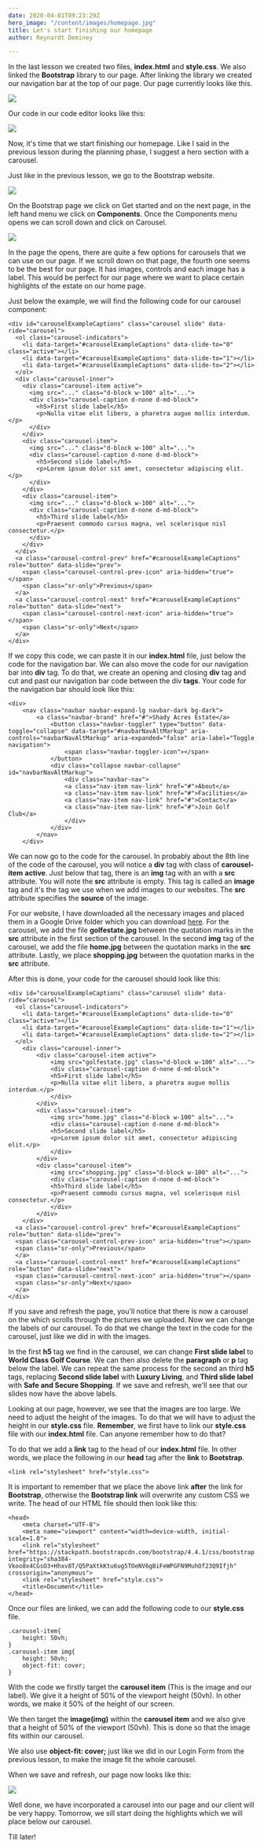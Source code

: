 ```yaml
---
date: 2020-04-01T09:23:29Z
hero_image: "/content/images/homepage.jpg"
title: Let's start finishing our homepage
author: Reynardt Deminey

---
```

In the last lesson we created two files, **index.html** and **style.css**. We also linked the **Bootstrap** library to our page. After linking the library we created our navigation bar at the top of our page. Our page currently looks like this.

![](/content/images/homepage.png)

Our code in our code editor looks like this:

![](/content/images/vscode1.png)

Now, it's time that we start finishing our homepage. Like I said in the previous lesson during the planning phase, I suggest a hero section with a carousel. 

Just like in the previous lesson, we go to the Bootstrap website. 

![](/content/images/bootstrap.png)

On the Bootstrap page we click on Get started and on the next page, in the left hand menu we click on **Components**. Once the Components menu opens we can scroll down and click on Carousel. 

![](/content/images/carousel-menu.png)

In the page the opens, there are quite a few options for carousels that we can use on our page. If we scroll down on that page, the fourth one seems to be the best for our page. It has images, controls and each image has a label. This would be perfect for our page where we want to place certain highlights of the estate on our home page.

Just below the example, we will find the following code for our carousel component:

    <div id="carouselExampleCaptions" class="carousel slide" data-ride="carousel">
      <ol class="carousel-indicators">
        <li data-target="#carouselExampleCaptions" data-slide-to="0" class="active"></li>
        <li data-target="#carouselExampleCaptions" data-slide-to="1"></li>
        <li data-target="#carouselExampleCaptions" data-slide-to="2"></li>
      </ol>
      <div class="carousel-inner">
        <div class="carousel-item active">
          <img src="..." class="d-block w-100" alt="...">
          <div class="carousel-caption d-none d-md-block">
            <h5>First slide label</h5>
            <p>Nulla vitae elit libero, a pharetra augue mollis interdum.</p>
          </div>
        </div>
        <div class="carousel-item">
          <img src="..." class="d-block w-100" alt="...">
          <div class="carousel-caption d-none d-md-block">
            <h5>Second slide label</h5>
            <p>Lorem ipsum dolor sit amet, consectetur adipiscing elit.</p>
          </div>
        </div>
        <div class="carousel-item">
          <img src="..." class="d-block w-100" alt="...">
          <div class="carousel-caption d-none d-md-block">
            <h5>Third slide label</h5>
            <p>Praesent commodo cursus magna, vel scelerisque nisl consectetur.</p>
          </div>
        </div>
      </div>
      <a class="carousel-control-prev" href="#carouselExampleCaptions" role="button" data-slide="prev">
        <span class="carousel-control-prev-icon" aria-hidden="true"></span>
        <span class="sr-only">Previous</span>
      </a>
      <a class="carousel-control-next" href="#carouselExampleCaptions" role="button" data-slide="next">
        <span class="carousel-control-next-icon" aria-hidden="true"></span>
        <span class="sr-only">Next</span>
      </a>
    </div>

If we copy this code, we can paste it in our **index.html** file, just below  the code for the navigation bar. We can also move the code for our navigation bar into **div** tag. To do that, we create an opening and closing **div** tag and cut and past our navigation bar code between the div **tags**. Your code for the navigation bar should look like this:

    <div>
    	<nav class="navbar navbar-expand-lg navbar-dark bg-dark">
        	<a class="navbar-brand" href="#">Shady Acres Estate</a>
                <button class="navbar-toggler" type="button" data-toggle="collapse" data-target="#navbarNavAltMarkup" aria-controls="navbarNavAltMarkup" aria-expanded="false" aria-label="Toggle navigation">
                    <span class="navbar-toggler-icon"></span>
                </button>
                <div class="collapse navbar-collapse" id="navbarNavAltMarkup">
                    <div class="navbar-nav">
                    <a class="nav-item nav-link" href="#">About</a>
                    <a class="nav-item nav-link" href="#">Facilities</a>
                    <a class="nav-item nav-link" href="#">Contact</a>
                    <a class="nav-item nav-link" href="#">Join Golf Club</a>
                    </div>
                </div>
            </nav>
        </div>

We can now go to the code for the carousel. In probably about the 8th line of the code of the carousel, you will notice a **div** tag with class of **carousel-item** **active**. Just below that tag, there is an **img** tag with an with a **src** attribute. You will note the **src** attribute is empty. This tag is called an **image** tag and it's the tag we use when we add images to our websites. The **src** attribute specifies the **source** of the image.

For our website, I have downloaded all the necessary images and placed them in a Google Drive folder which you can download [here](https://drive.google.com/open?id=1or935rkvHB5c7AfMWGPMHPCBs_RpYqbs). For the carousel, we add the file **golfestate.jpg** between the quotation marks in the **src** attribute in the first section of the carousel. In the second **img** tag of the carousel, we add the file **home.jpg** between the quotation marks in the **src** attribute. Lastly, we place **shopping.jpg** between the quotation marks in the **src** attribute.  

After this is done, your code for the carousel should look like this:

    <div id="carouselExampleCaptions" class="carousel slide" data-ride="carousel">
      <ol class="carousel-indicators">
        <li data-target="#carouselExampleCaptions" data-slide-to="0" class="active"></li>
        <li data-target="#carouselExampleCaptions" data-slide-to="1"></li>
        <li data-target="#carouselExampleCaptions" data-slide-to="2"></li>
      </ol>
    	<div class="carousel-inner">
    		<div class="carousel-item active">
    			<img src="golfestate.jpg" class="d-block w-100" alt="...">
    			<div class="carousel-caption d-none d-md-block">
    			<h5>First slide label</h5>
    			<p>Nulla vitae elit libero, a pharetra augue mollis interdum.</p>
    			</div>
    		</div>
    		<div class="carousel-item">
    			<img src="home.jpg" class="d-block w-100" alt="...">
    			<div class="carousel-caption d-none d-md-block">
    			<h5>Second slide label</h5>
    			<p>Lorem ipsum dolor sit amet, consectetur adipiscing elit.</p>
    			</div>
    		</div>
    		<div class="carousel-item">
    			<img src="shopping.jpg" class="d-block w-100" alt="...">
    			<div class="carousel-caption d-none d-md-block">
    			<h5>Third slide label</h5>
    			<p>Praesent commodo cursus magna, vel scelerisque nisl consectetur.</p>
    			</div>
    		</div>
    	</div>
      <a class="carousel-control-prev" href="#carouselExampleCaptions" role="button" data-slide="prev">
      <span class="carousel-control-prev-icon" aria-hidden="true"></span>
      <span class="sr-only">Previous</span>
      </a>
      <a class="carousel-control-next" href="#carouselExampleCaptions" role="button" data-slide="next">
      <span class="carousel-control-next-icon" aria-hidden="true"></span>
      <span class="sr-only">Next</span>
      </a>
    </div>

If you save and refresh the page, you'll notice that there is now a carousel on the which scrolls through the pictures we uploaded. Now we can change the labels of our carousel. To do that we change the text in the code for the carousel, just like we did in with the images.

In the first **h5** tag we find in the carousel, we can change **First slide label** to **World Class Golf Course**. We can then also delete the **paragraph** or **p** tag below the label. We can repeat the same process for the second an third **h5** tags, replacing **Second slide label** with **Luxury Living**, and **Third slide label** with **Safe and Secure Shopping**. If we save and refresh, we'll see that our slides now have the above labels.

Looking at our page, however, we see that the images are too large. We need to adjust the height of the images. To do that we will have to adjust the height in our **style.css** file. **Remember**, we first have to link our **style.css** file with our **index.html** file. Can anyone remember how to do that?

To do that we add a **link** tag to the head of our **index.html** file. In other words, we place the following in our **head** tag after the **link** to **Bootstrap**.

    <link rel="stylesheet" href="style.css">

It is important to remember that we place the above link **after** the link for **Bootstrap**, otherwise the **Bootstrap link** will overwrite any custom CSS we write. The head of our HTML file should then look like this: 

    <head>
        <meta charset="UTF-8">
        <meta name="viewport" content="width=device-width, initial-scale=1.0">
        <link rel="stylesheet" href="https://stackpath.bootstrapcdn.com/bootstrap/4.4.1/css/bootstrap.min.css" integrity="sha384-Vkoo8x4CGsO3+Hhxv8T/Q5PaXtkKtu6ug5TOeNV6gBiFeWPGFN9MuhOf23Q9Ifjh" crossorigin="anonymous">
        <link rel="stylesheet" href="style.css">
        <title>Document</title>
    </head>

Once our files are linked, we can add the following code to our **style.css** file. 

    .carousel-item{
        height: 50vh;
    } 
    .carousel-item img{
        height: 50vh;
        object-fit: cover;
    }

With the code we firstly target the **carousel item** (This is the image and our label). We give it a height of 50% of the viewport height (50vh). In other words, we make it 50% of the height of our screen. 

We then target the **image(img)** within the **carousel item** and we also give that a height of 50% of the viewport (50vh). This is done so that the image fits within our carousel.

We also use **object-fit: cover;** just like we did in our Login Form from the previous lesson, to make the image fit the whole carousel.

When we save and refresh, our page now looks like this:

![](/content/images/homepage-carousel.png)

Well done, we have incorporated a carousel into our page and our client will be very happy. Tomorrow, we sill start doing the highlights which we will place below our carousel.

Till later!